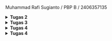 Muhammad Rafi Sugianto / PBP B / 2406357135

<details>
<Summary><b>Tugas 2</b></Summary>

[TUGAS 2]

0. Membuat sebuah README.md yang berisi tautan menuju aplikasi PWS yang sudah di-deploy

Tautan: https://muhammad-rafi42-egogear.pbp.cs.ui.ac.id/

-----------------------------------------------------------------------------------------------

1. Jelaskan bagaimana cara kamu mengimplementasikan checklist di atas secara step-by-step (bukan hanya sekadar mengikuti tutorial).

Jawab: 
Langkah pertama yang saya lakukan untuk mengimplementasikan checklist diatas adalah memikirkan konsep tugas saya. Dalam tugas individu kali ini, saya memikirkan sebuah toko peralatan sepakbola yang terinspirasi dari fiksi "Blue Lock". Toko ini dikhususkan untuk pemain ambisius yang menjadikan ego mereka sebagai bahan bakar utama, bernama EGO Gear.

Kemudian, langkah selanjutnya saya memulai membuat django project untuk Ego Gear. Saya membuat direktori baru bernama ego-gear dan menambahkan requirements.txt di dalamnya. requirements.txt ini akan berisi dependencies, yaitu komponen, library, framework, atau modul eksternal yang dibutuhkan oleh suatu program bisa berjalan. Kemudian, saya mengaktifkan virtual environment dan menginstall dependencies yang dicantumkan di requirements.txt tadi.

Selanjutnya, saya membuat django project dengan perintah "django-admin startproject ego_gear ." , dengan ini saya telah mengimplementasikan checklist pertama, yaitu "Membuat sebuah proyek Django baru"

Langkah berikutnya adalah mengonfigurasi environment variables. Saya membuat .env dan menambahkan konfigurasi PRODUCTION=false agar django tahu kalau saya sedang di mode development lokal. Saya juga menambahkan .env.prod dan mengisi dengan konfigurasi produksi seperti nama database, host database, dst. Hal ini bertujuan agar pada saat projek django tsb dijalankan di server, dia akan tahu ini pakai database yg mana, skema apa yg digunakan (misal tutorial, tugas individu), dan tahu kalau ini production mode.

Kemudian, saya memodifikasi settings.py agar django bisa baca konfigurasi dari file .env / .env.prod (seperti DB_NAME, DB_USER, PRODUCTION). Saya menambahkan "localhost" dan "127.0.0.1" agar mengizinkan django menerima request dari alamat lokal. Saya juga menambahkan konfigurasi di settings.py agar django bisa membedakan apakah dia sedang running di development atau production, berdasarkan isi file .env. Selain itu juga dilakukan konfigurasi agar django bisa otomatis memilih database berdasarkan environment (PRODUCTION=True atau False), misal ketika PRODUCTION=True maka pakai PostgreSQL dengan kredensial dari .env.prod., sedangkan kalau PRODUCTION=False maka pakai pakai SQLite (file database lokal).

Pada langkah selanjutnya, saya menjalankan perintah python manage.py runserver untuk menerapkan migration django ke database. Migrasi bertujuan supaya struktur database selalu sesuai dengan model yang tertulis di kode. Misalnya ketika menambahkan model baru atau mengubah field di models.py, django tidak otomatis mengubah database. Saat menjalankan python manage.py migrate, django membaca file-file migrasi yang sudah dibuat sebelumnya dan kemudian menerapkan perubahan itu ke database.

Langkah berikutnya yang saya lakukan selanjutnya adalah melakukan push ke github. Sebelum itu tentunya saya telah membuat repo baru di github dan menginisiasi direktori saya sebagai repo git. Saya juga menambahkan file .gitignore agar berkas-berkas yang dicantumkan tidak ikut di-push ke git.

Selanjutnya, saya mengakses https://pbp.cs.ui.ac.id/ dan membuat proyek baru bernama egogear. Saya menyimpan environment variable dan menambahkan url deployment saya pada ALLOWED_HOSTS (settings.py). Saya menjalankan perintah yang terdapat pada informasi project command dan melakukan deployment ke PWS. Dengan melakukan langkah ini saya telah mengimplementasikan checklist ke-tujuh, yaitu "Melakukan deployment ke PWS terhadap aplikasi yang sudah dibuat sehingga nantinya dapat diakses oleh teman-temanmu melalui Internet."

Setelah menyelesaikan rangkaian pembuatan proyek django hingga deployment di atas, selanjutnya saya melangkah ke proses pembuatan aplikasi main. Saya menjalankan perintah "python manage.py startapp main" dan mendaftarkan aplikasi main di settings.py. Hal ini dilakukan dengan menambahkan 'main' ke dalam variabel INSTALLED_APPS. Dengan begitu saya telah mengimplementasikan checklist ke-dua, yaitu "Membuat aplikasi dengan nama main pada proyek tersebut".

Langkah selanjutnya adalah melakukan implementasi dengan html. Saya membuat direktori templates di dalam direktori main, dan menambahkan main.html di dalam direktori templates. Saya mengisi main.html dengan konten sederhana berupa heading yang menampilkan nama toko "EGO Gear" dan isian berupa nama dan kelas. 

Setelah selesai dengan html, saya menyiapkan model yang akan saya gunakan. Berdasarkan deskripsi tugas, model harus mengikuti beberapa ketentuan, yaitu memiliki nama Product, dan memiliki atribut wajib sebagai berikut:
- name sebagai nama item dengan tipe CharField.
- price sebagai harga item dengan tipe IntegerField.
- description sebagai deskripsi item dengan tipe TextField.
- thumbnail sebagai gambar item dengan tipe URLField.
- category sebagai kategori item dengan tipe CharField.
- is_featured sebagai status unggulan item dengan tipe BooleanField.

Untuk mengimplementasikannya, saya menambahkan model sebagai berikut di dalam model.py:

class Product(models.Model):
    id = models.UUIDField(primary_key=True, default=uuid.uuid4, editable=False)
    name = models.CharField(max_length=100)                 
    price = models.IntegerField()                           
    description = models.TextField()                        
    thumbnail = models.URLField(blank=True, null=True)      
    category = models.CharField(max_length=100)              
    is_featured = models.BooleanField(default=False)        
    stock = models.PositiveIntegerField(default=0)
    brand = models.CharField(max_length=50, blank=True, null=True)
    rating = models.FloatField(default=0.0)

    def __str__(self):
        return f"{self.name} - {self.category}"

Pada model tersebut saya menambahkan beberapa atribut pelengkap seperti stock, brand, dan rating. Pada step ini, saya telah mengimplementasikan checklist ke-empat, yaitu "Membuat model pada aplikasi main". Saya juga telah menjalankan migrasi pada model dengan perintah "python manage.py makemigrations" dan "python manage.py migrate"

Langkah selanjutnya yang saya lakukan adalah menghubungkan view dengan template. Tujuan dari tahap ini adalah agar data dari database bisa ditampilkan dengan template, hal ini memerlukan perantara dari views (views.py). Saya menambahkan fungsi show_main di views.py yang akan menerima http request dan mengembalikan respons berupa halaman html. Pada fungsi ini data-data yang ingin ditampilkan di template berupa nama toko, nama mahasiswa, dan kelas akan di-hardcode pada dictionary, jadi views tidak mengambil datanya langsung dari database. Dengan melakukan langkah ini, saya telah mengimplementasi checklist ke-lima, yaitu "Membuat sebuah fungsi pada views.py untuk dikembalikan ke dalam sebuah template HTML yang menampilkan nama aplikasi serta nama dan kelas kamu."

Selanjutnya adalah tahap routing url project. Tahap ini dibagi menjadi routing url pada tingkat proyek dan routing url pada tingkat aplikasi. Pada tingkat proyek, routing url dilakukan dengan menambahkan "path('', include('main.urls'))" pada urls.py tingkat proyek. Tahap ini berfungsi agar saat ada request ke root proyek (''), teruskan ke routing yang ada di aplikasi main. Secara sederhana, routing pada tingkat proyek berfungsi sebagai gerbang utama yang memutuskan aplikasi mana yang akan menangani request. Kemudian tahap berlanjut ke routing tingkat aplikasi.

Routing pada tingkat aplikasi dilakukan dengan membuat berkas urls.py pada direktori main. Kemudian saya mengimpor fungsi path dari django, path digunakan untuk mendefinisikan pola url dan menentukan view mana yang dijalankan saat url itu diakses. Pada urls.py tsb saya mendefinisikan path dengan path('', show_main, name='show_main'). Sehingga, jika ada request ke root aplikasi, django akan memanggil fungsi show_main untuk menyiapkan data dan merender template. 

Dengan dua langkah tersebut, saya telah mengimplementasi checkpoint ke-tiga dan ke-enam, yaitu "Melakukan routing pada proyek agar dapat menjalankan aplikasi main." dan "Membuat sebuah routing pada urls.py aplikasi main untuk memetakan fungsi yang telah dibuat pada views.py."

-----------------------------------------------------------------------------------------------

2. Buatlah bagan yang berisi request client ke web aplikasi berbasis Django beserta responnya dan jelaskan pada bagan tersebut kaitan antara urls.py, views.py, models.py, dan berkas html.

Jawab: 
![Bagan](<WhatsApp Image 2025-09-09 at 23.14.32_594a1523.jpg>)

Penjelasan: Request dari client pertama kali masuk ke urls.py tingkat proyek untuk dicek aturan routingnya. Jika ada yang sesuai, request lanjut ke urls.py tingkat aplikasi. Dari sana, request diarahkan ke views.py. View bertugas memproses logika, bisa berinteraksi dengan models.py seperti membaca atau menulis data ke database. Setelah data siap, view memanggil template untuk merender data tsb ke dalam bentuk HTML. Hasil render template ini kemudian dikirim kembali ke client sebagai HTTP response.

Kaitan antara urls.py, views.py, models.py, dan html adalah seagai berikut:
- urls.py akan menerima http request dan mengecek pola URL yang cocok, kemudian menunjuk ke fungsi yang ada di views.py.
- views.py bertugas mengerjakan logika dan memproses data dari database melalui models.py
- data yang telah diproses, views memanggil template berupa file .html untuk merender data tsb
- hasil render template dikirim kembali ke client sebagai http response

-----------------------------------------------------------------------------------------------

3. Jelaskan peran settings.py dalam proyek Django!

Jawab: Sesuai dengan namanya, settings.py berperan dalam mengatur bagaimana proyek berjalan, settings.py memastikan smeua komponen dalam proyek berjalan sesuai konfigurasi. Jika dalam kasus tugas individu kali ini, saya memanfaatkan peran settings.py sebagai pengatur perilaku proyek django agar sesuai dengan environment tempat dia dijalankan. settings.py bertugas membaca variabel dari .env atau .env.prod agar kredensial database dan mode aplikasi dipisahkan secara aman. settings.py juga berperan mengatur host mana saja yang boleh mengakses aplikasi, misalnya dengan menambahkan localhost dan 127.0.0.1 supaya request dari alamat lokal diterima. Selanjutnya , settings.py menentukan apakah aplikasi berjalan di development atau production dengan membaca variabel PRODUCTION, lalu memilih database yang sesuai, misal SQLite untuk development karena lebih sederhana, atau PostgreSQL dengan kredensial lengkap untuk production. Dengan begitu, settings.py berperan sebagai pengendali utama yang memastikan django bisa beradaptasi pada environmentnya.

-----------------------------------------------------------------------------------------------

4. Bagaimana cara kerja migrasi database di Django?

Jawab: Sebelum menjawab tentang cara kerja migrasi database, ada baiknya saya menjelaskan terlebih dahulu tentang database dan model. Database adalah tempat menyimpan data aplikasi yang tersusun dalam tabel dengan kolom dan baris, terstruktur, dan kuat untuk dipakai aplikasi.
Di django, kita tidak bisa langsung menulis tabel database, oleh karena itu digunakan model, yg merupakan representasi tabel database dalam bentuk class Python yang ditulis di models.py.

Migrasi adalah cara django untuk menerjemahkan perubahan di models.py menjadi instruksi yang mengubah struktur database. Django mencatat perubahan dalam file migrasi, lalu ketika dijalankan dengan perintah python manage.py migrate, Django akan mengeksekusi instruksi tersebut ke database sehingga tabel benar-benar dibuat atau diperbarui. Dengan begini kita bisa mengubah struktur data lewat kode Python (model), lalu melakukan migrasi agar perubahan itu sinkron dengan database.

-----------------------------------------------------------------------------------------------

5. Menurut Anda, dari semua framework yang ada, mengapa framework Django dijadikan permulaan pembelajaran pengembangan perangkat lunak?

Jawab: Menurut saya django dijadikan permulaan pembelajaran pengembangan perangkat lunak karena lebih mudah dipelajari dan menyediakan alur pengembangan yang lengkap. Selain itu framework django lebih umum digunakan oleh pemula dan video tutorialnya banyak ditemukan di internet, sehingga menjadikan django salah satu framework yang mudah dipelajari. 

-----------------------------------------------------------------------------------------------

6. Apakah ada feedback untuk asisten dosen tutorial 1 yang telah kamu kerjakan sebelumnya?

Jawab: Penjelasan tutorial sudah sangat baik dan lengkap karena tidak hanya menyediakan langkah yg harus dilakukan, melainkan juga menjelaskan kegunaan dari tiap kode serta konsep yang mendasarinya, makasih kak :D

</details>

<details>
<Summary><b>Tugas 3</b></Summary>

[TUGAS 3]

1. Jelaskan mengapa kita memerlukan data delivery dalam pengimplementasian sebuah platform?
 
Jawab: Sebelum menjawab pertanyaan ii, saya akan menjelaskan terlebih dahulu apa itu data delivery. Data delivery adalah proses mengirim atau menyampaikan data dari satu tempat ke tempat lain agar bisa digunakan. Dalam konteks ini, tempat bisa berupa database tempat data disimpan, server atau backend tempat data diproses, template HTML di frontend tempat data ditampilkan ke pengguna, atau sistem lain yg menerima data melalui API seperti JSON atau XML.

Data delivery diperlukan dalam pengimplementasian sebuah platform karena data harus sampai ke pihak atau sistem yang membutuhkannya. Data delivery memastikan informasi yang tersimpan di database atau di backend dapat berpindah ke frontend untuk ditampilkan, atau ke sistem lain melalui API agar bisa diproses lebih lanjut. Jika tidak ada data delivery, maka input dari pengguna, misal melalui form, tidak bisa tersimpan di server, dan data yg sudah ada di server tidak bisa diakses oleh pengguna maupun aplikasi lain karena tidak adanya pergerakan data. Data delivery adalah mekanisme yang membuat data bergerak ke tempat yang membutuhkannya, sehingga platform bisa berjalan dengan interaktif.

-----------------------------------------------------------------------------------------------

2. Menurutmu, mana yang lebih baik antara XML dan JSON? Mengapa JSON lebih populer dibandingkan XML?

Jawab: Menurut saya, JSON terasa lebih sederhana dan mudah dipahami dibanding XML. Misal ketika ingin melihat informasi tentang seseorang. Dengan JSON, data ditulis dalam format key value, misal:

 {"name": "Burhan", "age": 25"}
 
Menurut saya teks tersebut bisa langsung dimengerti bahwa nama orang itu Burhan dan usianya 25 tahun.

Sementara itu, dengan XML, informasi yang sama ditulis dengan tag pembuka dan penutup, misal:

 <person>
    <name>Burhan</name>
    <age>25</age>
</person>
 
Bagi orang yang tidak terbiasa dengan kode, tanda < > dan struktur yang terdiri dari banyak lapisan bisa membuat data terlihat lebih rumit untuk dibaca. JSON terlihat lebih ringkas, rapi, dan langsung ke inti informasi, sehingga lebih mudah dibaca dan dimengerti.

Selain karena kemudahan pembacaan yang saya sebutkan sebelumnya, ada beberapa alasan lain yang menjadikan JSON lebih populer dibandingkan XML. Diantaranya adalah karena JSON lebih efisien untuk dikirim lewat jaringan karena ukurannya lebih kecil dan lebih mudah diproses oleh bahasa pemrograman modern.

-----------------------------------------------------------------------------------------------

3. Jelaskan fungsi dari method is_valid() pada form Django dan mengapa kita membutuhkan method tersebut?

Jawab: Method is_valid() berfungsi untuk mengecek apakah data yang dikirim melalui telah memenuhi semua ketentuan yang ditetapkan. Dalam kasus tugas kali ini, karena form dibuat dari model menggunakan ModelForm, maka aturan yang sudah ditentukan di model otomatis diterapkan di form (misalnya menentukan tipe data dan jumlah karakter maksimal yang bisa dimasukkan di form).

Method ini diperlukan karena kita tidak ingin kasus seperti data kosong atau salah tipe tersimpan di database. Dengan is_valid(), kita memastikan hanya data yang benar dan sesuai aturan yang diterima dan diproses, sehingga aplikasi lebih aman dan data tetap konsisten.

-----------------------------------------------------------------------------------------------

4. Mengapa kita membutuhkan csrf_token saat membuat form di Django? Apa yang dapat terjadi jika kita tidak menambahkan csrf_token pada form Django? Bagaimana hal tersebut dapat dimanfaatkan oleh penyerang?

Jawab: Sebelum menjawab pertanyaan ini, saya akan menjelaskan terlebih dahulu apa yg dimaksud dengan CSRF token. CSRF token adalah kode unik yang dibuat oleh server dan disisipkan ke dalam form HTML untuk melindungi aplikasi dari serangan CSRF. Kode ini akan berfungsi sebagai tanda pengenal rahasia untuk memastikan request yang dikirim ke server berasal dari pengguna asli dan dari aplikasi itu sendiri, bukan dari pihak ketiga. 

Serangan CSRF itu sendiri adalah jenis serangan di mana penyerang mencoba membuat request palsu ke server menggunakan sesi login pengguna tanpa sepengetahuan pengguna. Oleh karena itu kita membutuhkan csrf_token saat membuat form di Django. Dengan menambahkan {% csrf_token %} di form, Django akan menyisipkan token unik yang terkait dengan sesi pengguna. Token ini dikirim bersama data form ketika pengguna submit. Server kemudian akan memeriksa token tersebut. Jika token valid, request diproses, namun jika token tidak ada atau salah, request ditolak.

Jika kita tidak menambahkan csrf_toke pada form Django, maka server tidak bisa membedakan request asli dari request palsu. Sehingga setiap request yang datang dari browser pengguna dianggap sah.

Hal ini dapat dimanfaatkan oleh penyerang dengan membuat halaman web jahat yang terlihat normal. Misalkan pengguna membuka halaman itu saat sedang login di situs lain yang tidak menerapkan csrf_token, maka halaman jahat bisa mengirim perintah palsu ke situs yang dimana ia sedang login (misalnya memindahkan uang atau mengubah data tanpa disadari pengguna). Karena server mengira request berasal dari pengguna tsb, maka perintah palsu tadi bisa dijalankan.

-----------------------------------------------------------------------------------------------

5. Jelaskan bagaimana cara kamu mengimplementasikan checklist di atas secara step-by-step (bukan hanya sekadar mengikuti tutorial).

Jawab: 
Langkah pertama yang saya lakukan adalah membuat form sederhana untuk menginput produk baru pada aplikasi. Tapi sebelum itu, saya memberi beberapa perubahan pada model dengan menghapus beberapa atribut yang menurut saya tidak perlu, dan melakukan migrasi pada model. Selanjutnya untuk membuat form sederhana, saya menyiapkan sebuah class bernama ProductForm yang akan mewarisi ModelForm. Karena memakai ModelForm, form akan digenerate secara otomatis berdasarkan fields yg telah ditentukan. Selain itu, data yang diisi lewat form bisa langsung divalidasi dan disimpan sebagai objek product di database cukup dengan form.save(). 

Langkah selanjutnya yang saya lakukan adalah menghubungkan form dan data product dengan tampilan web. Saya mengimport beberapa fungsi bantu dari Django seperti render, redirect, dan get_object_or_404, masing2 berguna untuk merender template HTML, meredirect halaman setelah data tersimpan, dan mengambil objek dari database. 

Setelahnya, saya menambahkan .objects.all(), untuk mengambil semua product dari database, di fungsi show_main. Saya juga menambahkan fungsi create_product dan show_product. Fungsi create_product digunakan untuk menghasilkan form dimana pengguna dapat memasukkan data untuk product baru. Sementara show_product berguna untuk menampilkan product berdasarkan id, fungsi ini menggunakan get_object_or_404 sehingga akan mengembalikan halaman 404 ketika product tidak ditemukan. Saya mengimport kedua fungsi create_product dan show_product tersebut ke urls.py,dan menambahkan path urlnya di urlpatterns.

Berikutnya, saya melakukan implementasi skeleton pada kerangka views. Hal ini dilakukan supaya semua halaman pada tampilan web memiliki dasar yang sama. Saya menambahkan tag {% block %} dan {% endblock %} sebagai template dimana fitur unik tiap halaman diletakkan. Saya juga mengonfigurasi settings.py agar mendeteksi base.html sebagai file template.

Setelahnya, saya memperbarui main.html agar bisa menampilkan data product dan menambahkan tombol Add Product yang akan meredirect pengguna ke form. Kemudian saya membuat file create_product.html, yaitu form input data ketika menambahkan produk baru. Dengan ini, saya telah mengimplementasikan checklist ke-4, yaitu "Membuat halaman form untuk menambahkan objek model pada app sebelumnya." Saya juga membuat product_detail.html untuk halaman yang menampilkan detail produk. Dengan ini saya telah mengimplementasikan checklist ke-5, yaitu "Membuat halaman yang menampilkan detail dari setiap data objek model".

Pada rangkaian langkah tersebut juga saya telah mengimplementasikan checkpoint ke-3,yaitu "Membuat halaman yang menampilkan data objek model yang memiliki tombol "Add" yang akan redirect ke halaman form, serta tombol "Detail" pada setiap data objek model yang akan menampilkan halaman detail objek."

Selanjutnya, saya menambahkan url deployment saya pada CSRF_TRUSTED_ORIGINS di settings.pyHal ini dilakukan untuk memberitahu Django bahwa alamat website yang sudah kamu deploy adalah alamat yang aman dan dipercaya untuk menerima permintaan yang membawa CSRF token.

Setelah menyelesaikan fitur form dan menampilkan detail produk, saya lanjut ke menampilkan data dalam bentuk XML dan JSON. Untuk melakukan implementasi tersebut, saya mengimport HttpResponse, serializers, dan menambahkan 2 fungsi baru di views.py. Fungsi pertama, show_xml akan mengambil semua objek produk dalam database, dan menerjemahkannya menjadi format xml, kemudian mengembalikan seluruh data produk dalam format xml sebagai http response. Fungsi kedua, show_json, juga akan mengambil semua objek produk dalam database, namun menerjemahkannya menjadi format json, kemudian mengembalikan seluruh data produk dalam format json sebagai http response. 

Selanjutnya saya juga menambahkan 2 fungsi lagi, show_xml_by_id dan show_json_by_id, yg berfungsi untuk mengembalikan data dalam bentuk xml dan json, tapi berdasarkan id. Cara kerjanya sama dengan 2 fungsi sebelumnya, tapi kita tidak mengambil semua objek dalma database, melainkan melakukan filter berdasarkan id dengan news_item = News.objects.filter(pk=news_id). Setelah itu saya juga mengimport keempat fungsi tadi ke urls.py dan menambahkan pathnya di urlpatterns. Dengan ini, saya telah mengimplementasikan checklist pertama dan kedua, yaitu "Tambahkan 4 fungsi views baru untuk melihat objek yang sudah ditambahkan dalam format XML, JSON, XML by ID, dan JSON by ID." dan "Membuat routing URL untuk masing-masing views yang telah ditambahkan pada poin 1."

-----------------------------------------------------------------------------------------------

6. Apakah ada feedback untuk asdos di tutorial 2 yang sudah kalian kerjakan?

Jawab: Sejujurnya saya masih bingung tentang kegunaan postman selain membaca data dalam xml dan json, tapi selain itu penjelasan tutorial sudah sangat baik dan lengkap karena tidak hanya menyediakan langkah yg harus dilakukan, melainkan juga menjelaskan kegunaan dari tiap kode serta konsep yang mendasarinya, makasih kak :D

-----------------------------------------------------------------------------------------------

7. Mengakses keempat URL di poin 2 menggunakan Postman, membuat screenshot dari hasil akses URL pada Postman, dan menambahkannya ke dalam README.md.

Jawab:

![Mengakses URL views JSON by ID](json_id.jpg) 
![Mengakses URL views xml](xml.jpg) 
![Mengakses URL views xml by ID](xml_id.jpg) 
![Mengakses URL views JSON](json.jpg)

</details>

<details>
<Summary><b>Tugas 4</b></Summary>

[TUGAS 4]

1. Apa itu Django AuthenticationForm? Jelaskan juga kelebihan dan kekurangannya.

Jawab:
Django AuthenticationForm adalah form bawaan Django untuk menangani login user.
Form ini akan berisi field username dan password. Ketika data form dikirim dengan POST, Django akan memeriksa apakah data valid dan kemudian mencocokkan username dan password dengan data user di database. Jika berhasil, kita dapat memanggil get_user() untuk mendapatkan objek User yg sudah terautentikasi dan kemudian melakukan login dengan fungsi login().

Kelebihan dari AuthenticationForm adalah mudah digunkan. AuthenticationFrom merupakan bagian dari sistem autentikasi Django, sehingga kita tidak perlu membuat form login dari nol.  AuthenticationFrom juga aman karena langsung pakai sistem autentikasi Django (misal untuk hash password, cek akun nonaktif). AuthenticationForm juga mudah dipakai dan bisa dicustom tampilan atau pesannya.

Daru segi kekurnagan, Django AuthenticationFrom memiliki tampilan yg polos, sehingga biasanya perlu diubah agar sesuai desain web. Selain itu Django AuthenticationForm hanya mendukung login username dan password, namun fitur tambahan  seperti login lewat email, OTP, dst harus dibuat manual.

-----------------------------------------------------------------------------------------------

2. Apa perbedaan antara autentikasi dan otorisasi? Bagaiamana Django mengimplementasikan kedua konsep tersebut?

Jawab: 
Autentikasi adalah proses memvalidasi identitas user atau sistem untuk memastikan bahwa ia benar-benar pihak yang valid. Biasanya dilakukan dengan membandingkan kredensial (misal username, password, OTP, dst) yang diberikan user dengan data yang sudah tersimpan di sistem.

Otorisasi adalah proses menentukan hak atau izin yang dimiliki user setelah identitasnya berhasil diverifikasi melalui autentikasi. 

Bagaimana Django mengimplementasikan kedua konsep tsb? Dalam mengimplementasikan autentikasi, Django menyediakan sistem bawaan yang terdiri dari model User, form dan view siap pakai (misal AuthenticationForm, LoginView, LogoutView), backend autentikasi, session, cookie, dan middleware (AuthenticationMiddleware, SessionMiddleware). Alurnya, misal ketika user login:
a. Form login dikirim ke server.
b. Django memanggil authenticate() untuk memeriksa kecocokan kredensial dengan data user di database.
c. Misal valid, login() membuat session di server dan mengirim cookie sessionid ke browser.
d. Pada request selanjutnya, middleware membaca session dan menempelkan objek user ke request.user, sehingga sistem selalu mengenali siapa user yg sedang aktif.

Sementara itu untuk otorisasi, Django akan menggunakan permission dan group untuk menentukan apa yang boleh dilakukan user. Setiap model secara default punya permission (add, change, delete, view), dan kita bisa membuat permission custom. Hak akses ini bisa dicek di view menggunakan decorator seperti @login_required, @permission_required, dst.

-----------------------------------------------------------------------------------------------

3. Apa saja kelebihan dan kekurangan session dan cookies dalam konteks menyimpan state di aplikasi web?

Jawab: 
Session dan cookies adalah dua cara utama untuk menyimpan state di aplikasi web. Cookies adalah data kecil yg disimpan langsung di browser user. Kelebihannya, cookies bisa bertahan antar sesi jika diatur masa berlakunya, mudah diakses oleh kode di sisi client, dan tidak memerlukan penyimpanan di server. Namun, cookies memiliki keterbatasan ukuran, biasanya cuma bbrp kb, dan kurang aman untuk menyimpan data sensitif. Selain itu, setiap request ke server membawa cookie, sehingga dapat menambah beban jaringan.

Session menyimpan data di server dan mengaitkannya dengan user melalui session ID yg biasanya disimpan di cookie. Session lebih aman karena data sensitif tidak langsung tersimpan di browser, bisa menampung informasi yg lebih besar, dan server memiliki kontrol penuh terhadap data dan masa berlaku session. Kekurangannya, session membutuhkan penyimpanan di server sehingga bisa membebani memori jika banyak user. Selain itu, jika session ID dicuri, penyerang bisa mengakses session user.

-----------------------------------------------------------------------------------------------

4. Apakah penggunaan cookies aman secara default dalam pengembangan web, atau apakah ada risiko potensial yang harus diwaspadai? Bagaimana Django menangani hal tersebut?

Jawab: 
Cookies tidak sepenuhnya aman dalam pengembangan web karena data disimpan di browser pengguna dan bisa diakses atau dimodifikasi. 

Beberapa resiko yg mungkin terjadi termasuk pencurian cookie, di mana penyerang bisa mengambil cookie seperti sessionid dan menyamar sebagai pengguna yg sah, manipulasi cookie oleh pengguna sendiri jika datanya tidak dienkripsi atau di-hash, serta serangan XSS yg bisa membaca atau menulis cookie.

Django menangani masalah keamanan ini dengan beberapa mekanisme. Salah satunya adalah, data sensitif tidak langsung disimpan di cookie, melainkan di server, sementara cookie hanya membawa session ID untuk mengidentifikasi pengguna.
Dibanding menyimoan info penting seperti username, password, atau hak akses langsung di browser yg mana bisa saja dibaca atau dimodif oleh user atau pihak ketiga, Django hanya menyimpan session ID di cookie. Session ID ini hanyalah angka atau string unik yang menjadi “kunci” untuk mengambil data lengkap user yang tersimpan di server.
Setiap kali browser mengirim request ke server, cookie dengan session ID tsb ikut dikirim, lalu Django mencari data session yang cocok di server dan menempelkan objek user ke request.user. Dengan cara ini, data sensitif tetap berada di server dan tidak mudah dicuri atau dimanipulasi, sementara browser hanya membawa identifier kecil yang aman.

-----------------------------------------------------------------------------------------------

5. Jelaskan bagaimana cara kamu mengimplementasikan checklist di atas secara step-by-step (bukan hanya sekadar mengikuti tutorial).

Jawab: 
Langkah pertama yang saya lakukan adalah membuat fitur registrasi, login, dan logout. Pertama, saya membuka views.py dan mengimport UserCreationForm dan messages. UserCreationForm adalah sebuah form bawaan yg disediakan oleh django untuk mempermudah pembuatan form registrasi user. Kemudian, saya membuat fungsi register di views.py. Fungsi register memanfaatkan UserCreationForm untuk membuat form dimana user bisa mengisi data registrasi akun, jika data yg disubmit valid maka akun berhasil dibuat. Selanjutnya, saya melakukan routing terhadap fungsi tsb di urls.py. Saya mengimpor fungsi register di urls.py dan menambahkan pathnya di urlpatterns. Saya juga membuat register.html sebagai tampilan halaman register.

Selanjutnya adalah membuat fitur login. Saya melakukan import authenticate, login, dan AuthenticationForm di views.py.
Fungsi2 tsb akan dimanfaatkan untuk membuat fungsi login_user. Fungsi login_user akan melakukan autentikasi dan memverifikasi identitas user sesuai apa yg diinput di form login. Jika valid (data usernme dan password cocok dengan yg di database) maka dijalankan fungsi login yg membuat session login user tsb. Kemudian membuat login.html sebagai tampilan halaman login. Langkah selanjutnya adalah melakukan routing, saya mengimport fungsi login_user ke urls.py dan menambahkan pathnya ke urlpatterns.

Fitur selanjutnya adalah logout. Saya melakukan import logout, authenticate, dan login, yang akan dimanfaatkan untuk membuat fungsi logout_user. Fungsi logout_user akan menghapus sesi user yang saat ini sedang login dan mengarahkan user ke halaman login. Kemudian, di main.html ditambahkan sebuah tombol berisi url yg mengarahkan ke fungsi logout_user. Setelah itu saya melakukan routing untuk fungsi logout_user, saya mengimport logout_user di urls.py dan menambahkan pathnya ke urlpatterns.

Langkah selanjutnya yg saya lakukan adalah membuat agar halaman utama dan produk hanya bisa diakses oleh user yang sudah login. Saya mengimport decorator login_required, decorator login_required  dipakai untuk membatasi akses ke sebuah view agar hanya bisa dijalankan oleh user yg sudah terautentikasi, yaitu user memiliki session login yg aktif. Decorator ini ditambahkan di views.py diatas show_main dan show_product. 

Dengan menyelesaikan rangkaian langkah di atas, saya telah mengimplementasikan checklist pertama, yaitu "Mengimplementasikan fungsi registrasi, login, dan logout untuk memungkinkan user mengakses aplikasi sebelumnya sesuai dengan status login/logoutnya."

Selanjutnya adalah menerapkan cookies. Saya mengimport HttpResponseRedirect, reverse, dan datetime pada views.py. Kemudian, saya memodifikasi fungsi login_user agar dapat menyimpan cookies last login user. Jadi ketika user telah login dan terautentikasi, maka cookie bernama last_login akan ditambahkan pada HTTP response. Nilainya adalah timestamp saat login (waktu server saat itu, diubah ke string). Cookie ini akan tersimpan di browser user. Kemudian, saya memodifikasi fungsi show_main dan main.html agar bisa menampilkan data login terakhir, implementasinya adalah dengan membaca dari cookies. Setelah itu saya juga memodifikasi fungsi logout_user agar dapat menghapus cookies last login saat user melakukan logout.

Setelah itu saya akan menghubungkan model Product dengan user, dengan begitu user yg sedang login bisa melihat product yg ia buat sendiri. Saya mengimport User pada models.py. Kemudian saya mendefinisikan relasi banyak ke satu pada model Product. Artinya banyak product bisa dimiliki oleh satu user. Setelah memodifikasi model, saya melakukan migrasi. 

Setelah melakukan migrasi, saya memodifikais fungsi di views.py lainnya. Di create_product saya memodifikasi agar field user pada tiap produk menjadi nama dari user yang sedang login (product_entry.user = request.user), saya juga memodifikais show_main yang bisa menampilkan smeua produk berdasarkan filter, yaitu Universal (product dari semua user) atau Personal (produk pribadi). Usernae pada halaman main juga dimodifikais sehingga akan langsung mengambil dari user yang sedang login saat ini. Selanjutnya adalah memodifikasi template, yaitu pada main.html untuk menambahkan tombol filter untuk menentukan produk apa yg akan ditampilkan. Selain main.html, di product_details.html juga ditambahkan nama dari pembuat produk. 

Dengan ini saya telah mengimplementasikan checklist ketiga dan keempat, yaitu "Menghubungkan model Product dengan User" dan "Menampilkan detail informasi user yang sedang logged in seperti username dan menerapkan cookies seperti last_login pada halaman utama aplikasi."

-----------------------------------------------------------------------------------------------

6. Membuat dua (2) akun pengguna dengan masing-masing tiga (3) dummy data menggunakan model yang telah dibuat sebelumnya untuk setiap akun di lokal.

![Akun pengguna 1 dengan 3 produk dummy](<user 1.jpg>)![](<user 1 full.jpg>) 

![Akun pengguna 2 dengan 3 produk dummy](<user 2.jpg>)![](<user 2 full.jpg>)

</details>

<details>
<Summary><b>Tugas 4</b></Summary>

[TUGAS 5]

1. 

-----------------------------------------------------------------------------------------------

2.

-----------------------------------------------------------------------------------------------

3.

-----------------------------------------------------------------------------------------------

4.

-----------------------------------------------------------------------------------------------

5. Jelaskan bagaimana cara kamu mengimplementasikan checklist di atas secara step-by-step (bukan hanya sekadar mengikuti tutorial)!

Jawab: Fitur pertama yang ingin saya implementasikan adalah menambahkan edit dan hapus produk. Saya membuat dua fungsi baru di views,py, yaitu edit_product dan delete_product. Fungsi edit_product akan mencari produk yg sesuai sesuai id dan membuat form yg berisi data lama produk tsb. Data ini nantinya bisa diedit oleh user. Fungsi kemudian akan mengambil data yg tela diedit dari for, dan melakukan validasi. Jika data valid maka data akan disimpan sebagai preubahan ke dalam database. Saya mengimport fungsi ini di urls.py dan melalkukan routing. Saya juga membuat template edit_product.html sebagai tampilan yg akan dirender ketika user mengedit produk dan memperbarui main.html agar menampilkan tombol Edit di setiap produk yang punya user yg sedang login.

Selanjutnya, fungsi delete_product akan mengambil product sesuai id dan menghapusnya. Sama sepeti fungsi edit_product sebelumnya, saya mengimport fungsi delete_product di urls.py dan melakukan routing. Kemudian saya memperbarui main.html agar menampilkan tombol Delete di setiap produk yang punya user yg sedang login.

